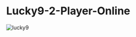 # Lucky9-2-Player-Online


![lucky9](https://github.com/anderson895/Lucky-9-PHP/assets/105678913/da9e0f3b-f18c-4dd1-b6e4-cd130a95a3b4)
